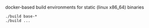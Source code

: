 docker-based build environments for static (linux x86_64) binaries

```
./build base-*
./build ...
```
